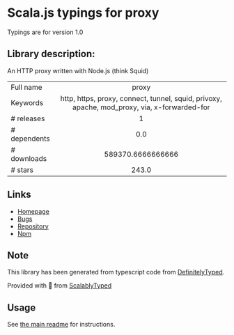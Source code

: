 
# Scala.js typings for proxy

Typings are for version 1.0

## Library description:
An HTTP proxy written with Node.js (think Squid)

|                    |                 |
| ------------------ | :-------------: |
| Full name          | proxy |
| Keywords           | http, https, proxy, connect, tunnel, squid, privoxy, apache, mod_proxy, via, x-forwarded-for |
| # releases         | 1 |
| # dependents       | 0.0 |
| # downloads        | 589370.6666666666 |
| # stars            | 243.0 |

## Links
- [Homepage](https://github.com/TooTallNate/proxy#readme)
- [Bugs](https://github.com/TooTallNate/proxy/issues)
- [Repository](https://github.com/TooTallNate/proxy)
- [Npm](https://www.npmjs.com/package/proxy)
    


## Note
This library has been generated from typescript code from [DefinitelyTyped](https://definitelytyped.org).

Provided with :purple_heart: from [ScalablyTyped](https://github.com/oyvindberg/ScalablyTyped)

## Usage
See [the main readme](../../readme.md) for instructions.


